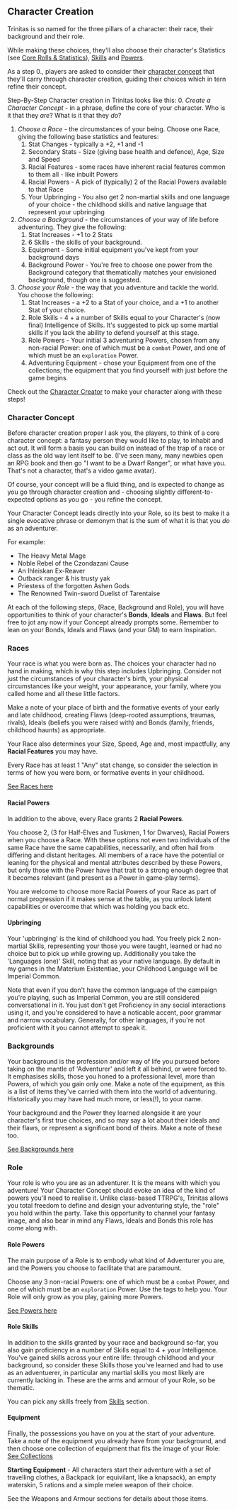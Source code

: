 ## Character Creation
Trinitas is so named for the three pillars of a character: their race, their background and their role.

While making these choices, they'll also choose their character's Statistics (see [Core Rolls & Statistics](/trinitas/core-rolls)), [Skills](/trinitas/skills) and [Powers](/trinitas/powers).

As a step 0., players are asked to consider their [character concept](#character-concept) that they'll carry through character creation, guiding their choices which in tern refine their concept.

Step-By-Step Character creation in Trinitas looks like this:
0. *Create a Character Concept* - in a phrase, define the core of your character. Who is it that they *are*? What is it that they *do*?
1. *Choose a Race* - the circumstances of your being. Choose one Race, giving the following base statistics and features:
   1. Stat Changes - typically a +2, +1 and -1
   2. Secondary Stats - Size (giving base health and defence), Age, Size and Speed
   3. Racial Features - some races have inherent racial features common to them all - like inbuilt Powers
   4. Racial Powers - A pick of (typically) 2 of the Racial Powers available to that Race
   5. Your Upbringing - You also get 2 non-martial skills and one language of your choice - the childhood skills and native language that represent your upbringing
2. *Choose a Background* - the circumstances of your way of life before adventuring. They give the following:
   1. Stat Increases - +1 to 2 Stats
   2. 6 Skills - the skills of your background.
   3. Equipment - Some initial equipment you've kept from your background days
   4. Background Power - You're free to choose one power from the Background category that thematically matches your envisioned background, though one is suggested.
3. *Choose your Role* - the way that you adventure and tackle the world. You choose the following:
   1. Stat Increases - a +2 to a Stat of your choice, and a +1 to another Stat of your choice.
   2. Role Skills - 4 + a number of Skills equal to your Character's (now final) Intelligence of Skills. It's suggested to pick up some martial skills if you lack the ability to defend yourself at this stage.
   3. Role Powers - Your initial 3 adventuring Powers, chosen from any non-racial Power: one of which must be a `combat` Power, and one of which must be an `exploration` Power. 
   4. Adventuring Equipment - chose your Equipment from one of the collections; the equipment that you find yourself with just before the game begins.

Check out the [Character Creator](/trinitas/character-creator) to make your character along with these steps!

### Character Concept
Before character creation proper I ask you, the players, to think of a core character concept: a fantasy person they would like to play, to inhabit and act out. It will form a basis you can build on instead of the trap of a race or class as the old way lent itself to be. (I've seen many, many newbies open an RPG book and then go "I want to be a Dwarf Ranger", or what have you. That's not a character, that's a video game avatar).

Of course, your concept will be a fluid thing, and is expected to change as you go through character creation and - choosing slightly different-to-expected options as you go - you refine the concept. 

Your Character Concept leads directly into your Role, so its best to make it a single evocative phrase or demonym that is the sum of what it is that you *do* as an adventurer.

For example:
 - The Heavy Metal Mage
 - Noble Rebel of the Czondazani Cause
 - An Ihleiskan Ex-Reaver
 - Outback ranger & his trusty yak
 - Priestess of the forgotten Ashen Gods
 - The Renowned Twin-sword Duelist of Tarentaise

At each of the following steps, (Race, Background and Role), you will have opportunities to think of your character's **Bonds**, **Ideals** and **Flaws**. But feel free to jot any now if your Concept already prompts some. Remember to lean on your Bonds, Ideals and Flaws (and your GM) to earn Inspiration.

### Races
Your race is what you were born as. The choices your character had no hand in making, which is why this step includes Upbringing. Consider not just the circumstances of your character's birth, your physical circumstances like your weight, your appearance, your family, where you called home and all these little factors.

Make a note of your place of birth and the formative events of your early and late childhood, creating Flaws (deep-rooted assumptions, traumas, rivals), Ideals (beliefs you were raised with) and Bonds (family, friends, childhood haunts) as appropriate.

Your Race also determines your Size, Speed, Age and, most impactfully, any **Racial Features** you may have.

Every Race has at least 1 "Any" stat change, so consider the selection in terms of how you were born, or formative events in your childhood.

[See Races here](/trinitas/races)

#### Racial Powers
In addition to the above, every Race grants 2 **Racial Powers**.

You choose 2, (3 for Half-Elves and Tuskmen, 1 for Dwarves), Racial Powers when you choose a Race. With these options not even two individuals of the same Race have the same capabilities, necessarily, and often hail from differing and distant heritages. All members of a race have the potential or leaning for the physical and mental attributes described by these Powers, but only those with the Power have that trait to a strong enough degree that it becomes relevant (and present as a Power in game-play terms).

You are welcome to choose more Racial Powers of your Race as part of normal progression if it makes sense at the table, as you unlock latent capabilities or overcome that which was holding you back etc.

#### Upbringing
Your 'upbringing' is the kind of childhood you had. You freely pick 2 non-martial Skills, representing your those you were taught, learned or had no choice but to pick up while growing up. Additionally you take the 'Languages (one)' Skill, noting that as your native language. By default in my games in the Materium Existentiae, your Childhood Language will be Imperial Common.

Note that even if you don't have the common language of the campaign you're playing, such as Imperial Common, you are still considered conversational in it. You just don't get Proficiency in any social interactions using it, and you're considered to have a noticable accent, poor grammar and narrow vocabulary. Generally, for other languages, if you're not proficient with it you cannot attempt to speak it.

### Backgrounds
Your background is the profession and/or way of life you pursued before taking on the mantle of 'Adventurer' and left it all behind, or were forced to. It emphasises skills, those you honed to a professional level, more than Powers, of which you gain only one. Make a note of the equipment, as this is a list of items they've carried with them into the world of adventuring. Historically you may have had much more, or less(!), to your name.

Your background and the Power they learned alongside it are your character's first true choices, and so may say a lot about their ideals and their flaws, or represent a significant bond of theirs. Make a note of these too.

[See Backgrounds here](/trinitas/backgrounds)

### Role
Your role is who you are as an adventurer. It is the means with which you adventure! Your Character Concept should evoke an idea of the kind of powers you'll need to realise it. Unlike class-based TTRPG's, Trinitas allows you total freedom to define and design your adventuring style, the "role" you hold within the party. Take this opportunity to channel your fantasy image, and also bear in mind any Flaws, Ideals and Bonds this role has come along with.

#### Role Powers
The main purpose of a Role is to embody what kind of Adventurer you are, and the Powers you choose to facilitate that are paramount. 

Choose any 3 non-racial Powers: one of which must be a `combat` Power, and one of which must be an `exploration` Power. Use the tags to help you. Your Role will only grow as you play, gaining more Powers.

[See Powers here](/trinitas/powers)

#### Role Skills
In addition to the skills granted by your race and background so-far, you also gain proficiency in a number of Skills equal to 4 + your Intelligence. You've gained skills across your entire life: through childhood and your background, so consider these Skills those you've learned and had to use as an adventuerer, in particular any martial skills you most likely are currently lacking in. These are the arms and armour of your Role, so be thematic.

You can pick any skills freely from [Skills](/trinitas/skills) section.

#### Equipment
Finally, the possessions you have on you at the start of your adventure. Take a note of the equipment you already have from your background, and then choose one collection of equipment that fits the image of your Role: [See Collections](/trinitas/equipment#equipment-collections)

**Starting Equipment** - All characters start their adventure with a set of travelling clothes, a Backpack (or equivilant, like a knapsack), an empty waterskin, 5 rations and a simple melee weapon of their choice.

See the Weapons and Armour sections for details about those items.
